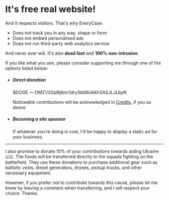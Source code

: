 # It's free real website!
And it respects visitors. That's why EveryCase:
- Does not track you in any way, shape or form
- Does not embed personalised ads 
- Does not run third-party web analytics service

And never ever will. It's also **dead fast** and **100% non-intrusive**.

If you like what you see, please consider supporting me through one of the options listed below:

- ##### Direct donation
	$DOGE — DMZV2GpRj6mr1dry3kbWJkKh3ASJLJLbyN
	
	Noticeable contributions will be acknowledged in [Credits](about), if you so desire 

- ##### Becoming a site sponsor
	If whatever you're doing is cool, I'd be happy to display a static ad for your business.



--- 

I also promise to donate 10% of your contributions towards aiding Ukraine 🇺🇦. The funds will be transferred directly to the squads fighting on the battlefield. They use these donations to purchase additional gear such as ballistic vests, diesel generators, drones, pickup trucks, and other necessary equipment.

However, if you prefer not to contribute towards this cause, please let me know by leaving a comment when transferring, and I will respect your choice. Thanks.